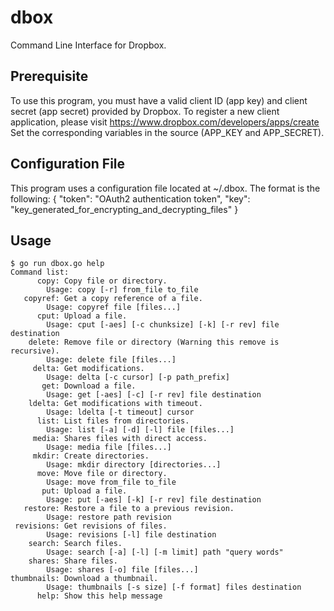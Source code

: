 dbox
====

Command Line Interface for Dropbox.

Prerequisite
------------

To use this program, you must have a valid client ID (app key) and client secret (app secret) provided by Dropbox.
To register a new client application, please visit https://www.dropbox.com/developers/apps/create
Set the corresponding variables in the source (APP_KEY and APP_SECRET).

Configuration File
------------------

This program uses a configuration file located at ~/.dbox.
The format is the following:
	{
	 "token": "OAuth2 authentication token",
	 "key": "key_generated_for_encrypting_and_decrypting_files"
	}

Usage
-----

	$ go run dbox.go help
	Command list:
	      copy: Copy file or directory.
		    Usage: copy [-r] from_file to_file
	   copyref: Get a copy reference of a file.
		    Usage: copyref file [files...]
	      cput: Upload a file.
		    Usage: cput [-aes] [-c chunksize] [-k] [-r rev] file destination
	    delete: Remove file or directory (Warning this remove is recursive).
		    Usage: delete file [files...]
	     delta: Get modifications.
		    Usage: delta [-c cursor] [-p path_prefix]
	       get: Download a file.
		    Usage: get [-aes] [-c] [-r rev] file destination
	    ldelta: Get modifications with timeout.
		    Usage: ldelta [-t timeout] cursor
	      list: List files from directories.
		    Usage: list [-a] [-d] [-l] file [files...]
	     media: Shares files with direct access.
		    Usage: media file [files...]
	     mkdir: Create directories.
		    Usage: mkdir directory [directories...]
	      move: Move file or directory.
		    Usage: move from_file to_file
	       put: Upload a file.
		    Usage: put [-aes] [-k] [-r rev] file destination
	   restore: Restore a file to a previous revision.
		    Usage: restore path revision
	 revisions: Get revisions of files.
		    Usage: revisions [-l] file destination
	    search: Search files.
		    Usage: search [-a] [-l] [-m limit] path "query words"
	    shares: Share files.
		    Usage: shares [-o] file [files...]
	thumbnails: Download a thumbnail.
		    Usage: thumbnails [-s size] [-f format] files destination
	      help: Show this help message
